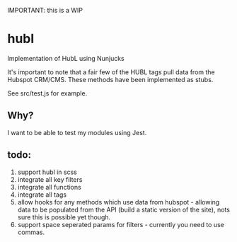 IMPORTANT: this is a WIP

# hubl
Implementation of HubL using Nunjucks

It's important to note that a fair few of the HUBL tags pull data from the Hubspot CRM/CMS. These methods have been implemented as stubs.




See src/test.js for example.


## Why? 
I want to be able to test my modules using Jest.

## todo:

1. support hubl in scss
2. integrate all key filters
3. integrate all functions
4. integrate all tags
5. allow hooks for any methods which use data from hubspot - allowing data to be populated from the API (build a static version of the site), nots sure this is possible yet though.
6. support space seperated params for filters - currently you need to use commas.